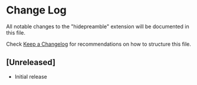 # Change Log

All notable changes to the "hidepreamble" extension will be documented in this file.

Check [Keep a Changelog](http://keepachangelog.com/) for recommendations on how to structure this file.

## [Unreleased]

- Initial release